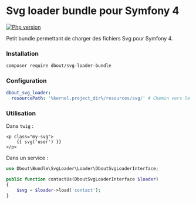 # Svg loader bundle pour Symfony 4

[![Php version](https://img.shields.io/badge/Symfony-4-red.svg)](https://symfony.com/4)

Petit bundle permettant de charger des fichiers Svg pour Symfony 4.

### Installation

```bash
composer require dbout/svg-loader-bundle
```

### Configuration

```yaml
dbout_svg_loader:
  resourcePath: '%kernel.project_dir%/resources/svg/' # Chemin vers le dossier qui contient les svg
```

### Utilisation

Dans `twig` :

```twig
<p class="my-svg">
    {{ svg('user') }}
</p>
```

Dans un service :

```php
use Dbout\Bundle\SvgLoader\Loader\DboutSvgLoaderInterface;

public function contactUs(DboutSvgLoaderInterface $loader) 
{
    $svg = $loader->load('contact');
}
```
